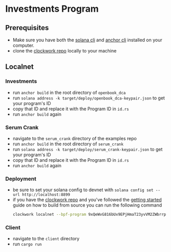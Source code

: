 # **Investments Program**

## Prerequisites
- Make sure you have both the [solana cli](https://docs.solana.com/cli/install-solana-cli-tools) and [anchor cli](https://project-serum.github.io/anchor/getting-started/installation.html#build-from-source-for-other-operating-systems) installed on your computer.
- clone the [clockwork repo](https://github.com/clockwork-xyz/clockwork/) locally to your machine

## Localnet
### Investments 
- run `anchor build` in the root directory of `openbook_dca`
- run `solana address -k target/deploy/openbook_dca-keypair.json` to get your program's ID
- copy that ID and replace it with the Program ID in `id.rs`
- run `anchor build` again
### Serum Crank
- navigate to the `serum_crank` directory of the examples repo
- run `anchor build` in the root directory of `serum_crank`
- run `solana address -k target/deploy/serum_crank-keypair.json` to get your program's ID
- copy that ID and replace it with the Program ID in `id.rs`
- run `anchor build` again
### Deployment
- be sure to set your solana config to devnet with `solana config set --url http://localhost:8899`
- if you have the [clockwork repo](https://github.com/clockwork-xyz/clockwork/#getting-started) and you've followed the [getting started](https://github.com/clockwork-xyz/clockwork/#getting-started) guide on how to build from source you can run the following command
  ```bash
  clockwork localnet --bpf-program 9xQeWvG816bUx9EPjHmaT23yvVM2ZWbrrpZb9PusVFin <PATH TO THIS FILE>/clockwork-xyz/examples/investments/dex/serum_dex.so --bpf-program <PATH TO THIS FILE>/clockwork-xyz/examples/investments/target/deploy/serum_crank-keypair.json <PATH TO THIS FILE>/clockwork-xyz/examples/investments/target/deploy/serum_crank.so --bpf-program <PATH TO THIS FILE>/clockwork-xyz/examples/investments/target/deploy/openbook_dca-keypair.json <PATH TO THIS FILE>/clockwork-xyz/examples/investments/target/deploy/openbook_dca.so
  ```
### Client
- navigate to the `client` directory
- run `cargo run` 